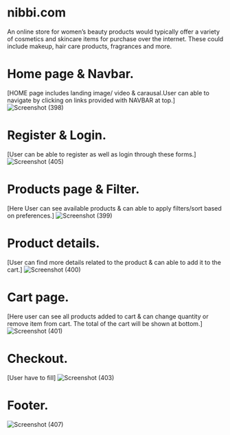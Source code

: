 # nibbi.com
An online store for women’s beauty products would typically offer a variety of cosmetics and skincare items for purchase over the internet. These could include makeup, hair care products, fragrances and more.

# Home page & Navbar.
[HOME page includes landing image/ video & carausal.User can able to navigate by clicking on links provided with NAVBAR at top.]
![Screenshot (398)](https://user-images.githubusercontent.com/107465553/226311114-fa0085c6-ce43-4404-bf5a-41b0925c8569.png)

# Register & Login.
[User can be able to register as well as login through these forms.]
![Screenshot (405)](https://user-images.githubusercontent.com/107465553/226311215-28150c36-3416-40b1-a151-715bc3feb878.png)

# Products page & Filter.
[Here User can see available products & can able to apply filters/sort based on preferences.]
![Screenshot (399)](https://user-images.githubusercontent.com/107465553/226311404-bee0d51a-2412-48b7-abaf-e007a4d06fc7.png)

# Product details.
[User can find more details related to the product & can able to add it to the cart.]
![Screenshot (400)](https://user-images.githubusercontent.com/107465553/226311424-73171a20-a0f8-47ec-a9c9-309a7fa59f27.png)

# Cart page.
[Here user can see all products added to cart & can change quantity or remove item from cart. The total of the cart will be shown at bottom.]
![Screenshot (401)](https://user-images.githubusercontent.com/107465553/226311439-b47df304-da73-4ca8-b334-9fda66bdcbb7.png)

# Checkout.
[User have to fill]
![Screenshot (403)](https://user-images.githubusercontent.com/107465553/226311473-3d9bba1c-1474-4f60-a557-26e2d0a7d827.png)

# Footer.
![Screenshot (407)](https://user-images.githubusercontent.com/107465553/226311674-efbf9b95-dda3-4c3f-af89-afbd36a62e90.png)
